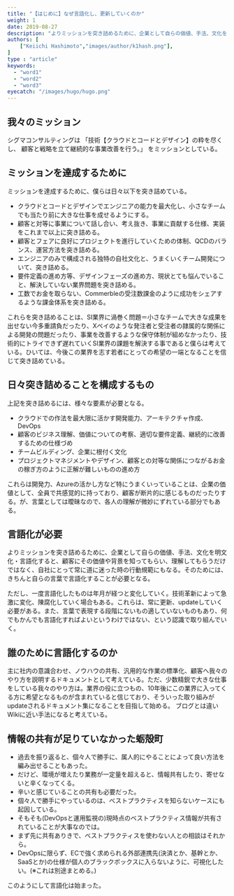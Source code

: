 ```yaml
---
title: "【はじめに】なぜ言語化し、更新していくのか"
weight: 1
date: 2019-08-27
description: "よりミッションを突き詰めるために、企業として自らの価値、手法、文化を明文化・言語化すると、顧客にその価値や背景を知ってもらい理解してもらうだけではなく、自社にとって常に道に迷った時の行動規範にもなる。"
authors: [
    ["Keiichi Hashimoto","images/author/k1hash.png"],
]
type : "article"
keywords:
  - "word1"
  - "word2"
  - "word3"
eyecatch: "/images/hugo/hugo.png"
---
```



## 我々のミッション

シグマコンサルティングは
「技術【クラウドとコードとデザイン】の粋を尽くし、 顧客と戦略を立て継続的な事業改善を行う。」 
をミッションとしている。

## ミッションを達成するために

ミッションを達成するために、僕らは日々以下を突き詰めている。

- クラウドとコードとデザインでエンジニアの能力を最大化し、小さなチームでも当たり前に大きな仕事を成せるようにする。
- 顧客と対等に事業について話し合い、考え抜き、事業に貢献する仕様、実装をこれまで以上に突き詰める。
- 顧客とフェアに良好にプロジェクトを進行していくための体制、QCDのバランス、運営方法を突き詰める。
- エンジニアのみで構成される独特の自社文化と、うまくいくチーム開発について、突き詰める。
- 要件定義の進め方等、デザインフェーズの進め方、現状とても悩んでいること、解決していない業界問題を突き詰める。
- 工数でお金を取らない、Commerbleの受注数課金のように成功をシェアするような課金体系を突き詰める。

これらを突き詰めることは、SI業界に渦巻く問題＝小さなチームで大きな成果を出せない今多重請負だったり、Xペイのような発注者と受注者の隷属的な関係による開発の問題だったり、事業を改善するような保守体制が組めなかったり、技術的にトライできず遅れていくSI業界の課題を解決する事であると僕らは考えている。ひいては、今後この業界を志す若者にとっての希望の一端となることを信じて突き詰めている。

## 日々突き詰めることを構成するもの

上記を突き詰めるには、様々な要素が必要となる。

- クラウドでの作法を最大限に活かす開発能力、アーキテクチャ作成、DevOps
- 顧客のビジネス理解、価値についての考察、適切な要件定義、継続的に改善するための仕様づめ
- チームビルディング、企業に根付く文化
- プロジェクトマネジメントやデザイン、顧客との対等な関係につながるお金の稼ぎ方のように正解が難しいものの進め方

これらは開発力、Azureの活かし方など特にうまくいっていることは、企業の価値として、全員で共感覚的に持っており、顧客が断片的に感じるものだったりする。が、言葉としては曖昧なので、各人の理解が微妙にずれている部分でもある。

## 言語化が必要

よりミッションを突き詰めるために、企業として自らの価値、手法、文化を明文化・言語化すると、顧客にその価値や背景を知ってもらい、理解してもらうだけではなく、自社にとって常に道に迷った時の行動規範にもなる。そのためには、きちんと自らの言葉で言語化することが必要となる。

ただし、一度言語化したものは年月が経つと変化していく。技術革新によって急激に変化、陳腐化していく場合もある。これらは、常に更新、updateしていく必要がある。また、言葉で表現する段階にないもの適していないものもあり、何でもかんでも言語化すればよいというわけではない、という認識で取り組んでいく。

## 誰のために言語化するのか

主に社内の意識合わせ、ノウハウの共有、汎用的な作業の標準化、顧客へ我々のやり方を説明するドキュメントとして考えている。ただ、少数精鋭で大きな仕事をしている我々のやり方は。業界の役に立つもの、10年後にこの業界に入ってくる方に希望となるものが含まれていると信じており、そういった取り組みがupdateされるドキュメント集になることを目指して始める。 ブログとは違いWikiに近い手法になると考えている。

## 情報の共有が足りていなかった蛎殻町

- 過去を振り返ると、個々人で勝手に、属人的にやることによって良い方法を編み出せることもあった。
- だけど、環境が増えたり業務が一定量を超えると、情報共有したり、寄せないと辛くなってくる。
- 辛いと感じていることの共有も必要だった。
- 個々人で勝手にやっているのは、ベストプラクティスを知らないケースにも起因している。
- そもそも(DevOpsと運用監視の)現時点のベストプラクティス情報が共有されていることが大事なのでは。
- まず先に共有ありきで、ベストプラクティスを使わない人との相談はそれから。
- DevOpsに限らず、ECで強く求められる外部連携先(決済とか、基幹とか、SaaSとか)の仕様が個人のブラックボックスに入らないように、可視化したい。(※これは別途まとめる。)

このようにして言語化は始まった。
